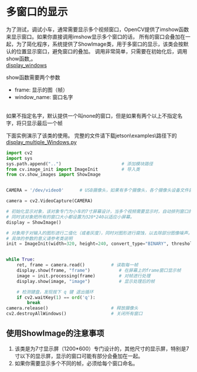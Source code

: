 # 多窗口的显示
为了测试，调试小车，通常需要显示多个视频窗口，OpenCV提供了imshow函数来显示窗口。如果你直接调用imshow显示多个窗口的话，
所有的窗口会叠加在一起，为了简化程序，系统提供了ShowImage类，用于多窗口的显示，该类会按默认的位置显示窗口，避免窗口的叠加。
调用非常简单，只需要在初始化后，调用show函数,。</br>
[display_windows](https://github.com/lonerlin/SelfDrivingCVCar/blob/testing/Tutorial/pic/dp_windows.png)



show函数需要两个参数
- frame: 显示的图（帧）
- window_name: 窗口名字   
</br>        
如果不指定名字，默认提供一个叫none的窗口，但是如果有两个以上不指定名字，将只显示最后一个帧
     
下面实例演示了该类的使用。
完整的文件请下载jetson\examples\路径下的[display_multiple_Windows.py](https://github.com/lonerlin/SelfDrivingCVCar/blob/testing/jetson/examples/display_multiple_Windows.py)
```python
import cv2
import sys
sys.path.append("..")                       # 添加模块路径
from cv.image_init import ImageInit         # 导入类
from cv.show_images import ShowImage


CAMERA = '/dev/video0'      # USB摄像头，如果有多个摄像头，各个摄像头设备文件就是video0，video1,video2等等

camera = cv2.VideoCapture(CAMERA)

# 初始化显示对象，该对象专门为小车的7寸屏幕设计，当多个视频需要显示时，自动排列窗口的位置,避免窗口重叠。
# 同时该对象把所有的窗口大小都设置为320*240以适应小屏幕。
display = ShowImage()

# 对象用于对输入的图形进行二值化（或者灰度），同时对图形进行腐蚀，以去除部分图像噪声。
# 具体的参数的意义请参考类说明
init = ImageInit(width=320, height=240, convert_type="BINARY", threshold=250)


while True:
    ret, frame = camera.read()          # 读取每一帧
    display.show(frame, "frame")           # 在屏幕上的frame窗口显示帧
    image = init.processing(frame)         # 对帧进行处理
    display.show(image, "image")           # 显示处理后的帧

    # 检测键盘，发现按下 q 键 退出循环
    if cv2.waitKey(1) == ord('q'):
        break
camera.release()                        # 释放摄像头
cv2.destroyAllWindows()                 # 关闭所有窗口
```
## 使用ShowImage的注意事项
1. 该类是为7寸显示屏（1200*600）专门设计的，其他尺寸的显示屏，特别是7寸以下的显示屏，显示的窗口可能有部分会叠加在一起。
2. 如果你需要显示多个不同的帧，必须给每个窗口命名。
